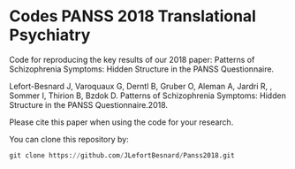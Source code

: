 # Codes PANSS 2018 Translational Psychiatry

Code for reproducing the key results of our 2018 paper: Patterns of Schizophrenia Symptoms: Hidden Structure in the PANSS Questionnaire.

Lefort-Besnard J, Varoquaux G, Derntl B, Gruber O, Aleman A, Jardri R, , Sommer I, Thirion B, Bzdok D. Patterns of Schizophrenia Symptoms: Hidden Structure in the PANSS Questionnaire.2018.

Please cite this paper when using the code for your research.

You can clone this repository by:

```python
git clone https://github.com/JLefortBesnard/Panss2018.git
```

